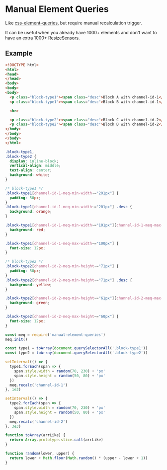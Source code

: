 # Manual Element Queries

Like [css-element-queries](https://github.com/marcj/css-element-queries), but require manual recalculation trigger.

It can be useful when you already have 1000+ elements and don't want to have an extra 1000+ [ResizeSensors](https://github.com/tokmak/css-element-queries/blob/master/src/ResizeSensor.js).

## Example

```html
<!DOCTYPE html>
<html>
<head>
</head>
<body>
<body>
<body>
  <p class="block-type1"><span class="desc">Block A with channel-id-1</span></p>
  <p class="block-type1"><span class="desc">Block B with channel-id-1</span></p>

  <hr>

  <p class="block-type2"><span class="desc">Block C with channel-id-2</span></p>
  <p class="block-type2"><span class="desc">Block D with channel-id-2</span></p>
</body>
</body>
</body>
</html>
```

```css
.block-type1,
.block-type2 {
  display: inline-block;
  vertical-align: middle;
  text-align: center;
  background: white;
}

/* block-type1 */
.block-type1[channel-id-1-meq-min-width~="201px"] {
  padding: 50px;
}
.block-type1[channel-id-1-meq-min-width~="201px"] .desc {
  background: orange;
}

.block-type1[channel-id-1-meq-min-width~="101px"][channel-id-1-meq-max-width~="200px"] {
  background: red;
}

.block-type1[channel-id-1-meq-max-width~="100px"] {
  font-size: 12px;
}

/* block-type2 */
.block-type2[channel-id-2-meq-min-height~="71px"] {
  padding: 50px;
}
.block-type2[channel-id-2-meq-min-height~="71px"] .desc {
  background: yellow;
}

.block-type2[channel-id-2-meq-min-height~="61px"][channel-id-2-meq-max-height~="70px"] {
  background: green;
}

.block-type2[channel-id-2-meq-max-height~="60px"] {
  font-size: 12px;
}
```

```javascript
const meq = require('manual-element-queries')
meq.init()

const type1 = toArray(document.querySelectorAll('.block-type1'))
const type2 = toArray(document.querySelectorAll('.block-type2'))

setInterval(() => {
  type1.forEach(span => {
    span.style.width = random(70, 230) + 'px'
    span.style.height = random(50, 80) + 'px'
  })
  meq.recalc('channel-id-1')
}, 1e3)

setInterval(() => {
  type2.forEach(span => {
    span.style.width = random(70, 230) + 'px'
    span.style.height = random(50, 80) + 'px'
  })
  meq.recalc('channel-id-2')
}, 3e3)

function toArray(arrLike) {
  return Array.prototype.slice.call(arrLike)
}

function random(lower, upper) {
  return lower + Math.floor(Math.random() * (upper - lower + 1))
}
```
